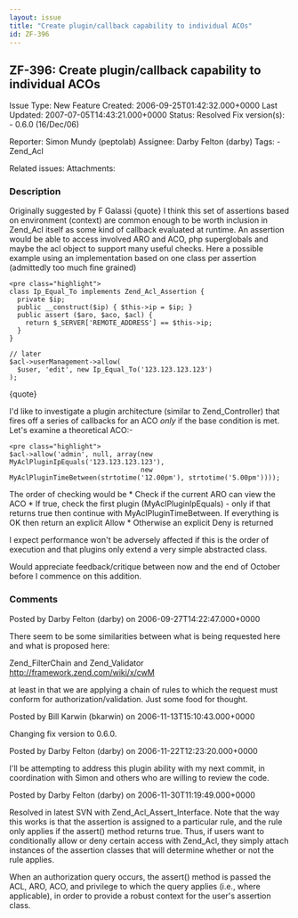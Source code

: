 ```yaml
---
layout: issue
title: "Create plugin/callback capability to individual ACOs"
id: ZF-396
---
```


ZF-396: Create plugin/callback capability to individual ACOs
------------------------------------------------------------

 Issue Type: New Feature Created: 2006-09-25T01:42:32.000+0000 Last Updated: 2007-07-05T14:43:21.000+0000 Status: Resolved Fix version(s): - 0.6.0 (16/Dec/06)
 
 Reporter:  Simon Mundy (peptolab)  Assignee:  Darby Felton (darby)  Tags: - Zend\_Acl
 
 Related issues: 
 Attachments: 
### Description

Originally suggested by F Galassi {quote} I think this set of assertions based on environment (context) are common enough to be worth inclusion in Zend\_Acl itself as some kind of callback evaluated at runtime. An assertion would be able to access involved ARO and ACO, php superglobals and maybe the acl object to support many useful checks. Here a possible example using an implementation based on one class per assertion (admittedly too much fine grained)

 
    <pre class="highlight">
    class Ip_Equal_To implements Zend_Acl_Assertion {
      private $ip;
      public __construct($ip) { $this->ip = $ip; }
      public assert ($aro, $aco, $acl) {
        return $_SERVER['REMOTE_ADDRESS'] == $this->ip;
      }
    }
    
    // later
    $acl->userManagement->allow(
      $user, 'edit', new Ip_Equal_To('123.123.123.123')
    );


{quote}

I'd like to investigate a plugin architecture (similar to Zend\_Controller) that fires off a series of callbacks for an ACO _only_ if the base condition is met. Let's examine a theoretical ACO:-

 
    <pre class="highlight">
    $acl->allow('admin', null, array(new MyAclPluginIpEquals('123.123.123.123'),
                                     new MyAclPluginTimeBetween(strtotime('12.00pm'), strtotime('5.00pm'))));


The order of checking would be \* Check if the current ARO can view the ACO \* If true, check the first plugin (MyAclPluginIpEquals) - only if that returns true then continue with MyAclPluginTimeBetween. If everything is OK then return an explicit Allow \* Otherwise an explicit Deny is returned

I expect performance won't be adversely affected if this is the order of execution and that plugins only extend a very simple abstracted class.

Would appreciate feedback/critique between now and the end of October before I commence on this addition.

 

 

### Comments

Posted by Darby Felton (darby) on 2006-09-27T14:22:47.000+0000

There seem to be some similarities between what is being requested here and what is proposed here:

Zend\_FilterChain and Zend\_Validator <http://framework.zend.com/wiki/x/cwM>

at least in that we are applying a chain of rules to which the request must conform for authorization/validation. Just some food for thought.

 

 

Posted by Bill Karwin (bkarwin) on 2006-11-13T15:10:43.000+0000

Changing fix version to 0.6.0.

 

 

Posted by Darby Felton (darby) on 2006-11-22T12:23:20.000+0000

I'll be attempting to address this plugin ability with my next commit, in coordination with Simon and others who are willing to review the code.

 

 

Posted by Darby Felton (darby) on 2006-11-30T11:19:49.000+0000

Resolved in latest SVN with Zend\_Acl\_Assert\_Interface. Note that the way this works is that the assertion is assigned to a particular rule, and the rule only applies if the assert() method returns true. Thus, if users want to conditionally allow or deny certain access with Zend\_Acl, they simply attach instances of the assertion classes that will determine whether or not the rule applies.

When an authorization query occurs, the assert() method is passed the ACL, ARO, ACO, and privilege to which the query applies (i.e., where applicable), in order to provide a robust context for the user's assertion class.

 

 